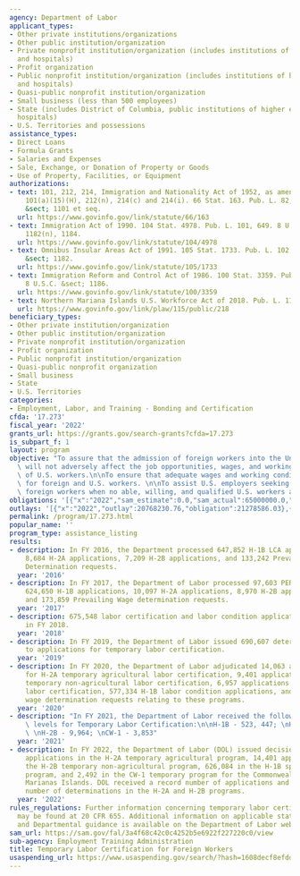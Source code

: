 ```yaml
---
agency: Department of Labor
applicant_types:
- Other private institutions/organizations
- Other public institution/organization
- Private nonprofit institution/organization (includes institutions of higher education
  and hospitals)
- Profit organization
- Public nonprofit institution/organization (includes institutions of higher education
  and hospitals)
- Quasi-public nonprofit institution/organization
- Small business (less than 500 employees)
- State (includes District of Columbia, public institutions of higher education and
  hospitals)
- U.S. Territories and possessions
assistance_types:
- Direct Loans
- Formula Grants
- Salaries and Expenses
- Sale, Exchange, or Donation of Property or Goods
- Use of Property, Facilities, or Equipment
authorizations:
- text: 101, 212, 214, Immigration and Nationality Act of 1952, as amended, Sections
    101(a)(15)(H), 212(n), 214(c) and 214(i). 66 Stat. 163. Pub. L. 82, 414. 8 U.S.C.
    &sect; 1101 et seq.
  url: https://www.govinfo.gov/link/statute/66/163
- text: Immigration Act of 1990. 104 Stat. 4978. Pub. L. 101, 649. 8 U.S.C. &sect;
    1182(n), 1184.
  url: https://www.govinfo.gov/link/statute/104/4978
- text: Omnibus Insular Areas Act of 1991. 105 Stat. 1733. Pub. L. 102, 232. 8 U.S.C.
    &sect; 1182.
  url: https://www.govinfo.gov/link/statute/105/1733
- text: Immigration Reform and Control Act of 1986. 100 Stat. 3359. Pub. L. 99, 603.
    8 U.S.C. &sect; 1186.
  url: https://www.govinfo.gov/link/statute/100/3359
- text: Northern Mariana Islands U.S. Workforce Act of 2018. Pub. L. 115, 218.
  url: https://www.govinfo.gov/link/plaw/115/public/218
beneficiary_types:
- Other private institution/organization
- Other public institution/organization
- Private nonprofit institution/organization
- Profit organization
- Public nonprofit institution/organization
- Quasi-public nonprofit organization
- Small business
- State
- U.S. Territories
categories:
- Employment, Labor, and Training - Bonding and Certification
cfda: '17.273'
fiscal_year: '2022'
grants_url: https://grants.gov/search-grants?cfda=17.273
is_subpart_f: 1
layout: program
objective: "To assure that the admission of foreign workers into the United States\
  \ will not adversely affect the job opportunities, wages, and working conditions\
  \ of U.S. workers.\n\nTo ensure that adequate wages and working conditions are provided\
  \ for foreign and U.S. workers. \n\nTo assist U.S. employers seeking to hire temporary\
  \ foreign workers when no able, willing, and qualified U.S. workers are available."
obligations: '[{"x":"2022","sam_estimate":0.0,"sam_actual":65000000.0,"usa_spending_actual":21075255.01},{"x":"2023","sam_estimate":68000000.0,"sam_actual":0.0,"usa_spending_actual":22847450.38},{"x":"2024","sam_estimate":68000000.0,"sam_actual":0.0,"usa_spending_actual":23198767.2}]'
outlays: '[{"x":"2022","outlay":20768230.76,"obligation":21278586.03},{"x":"2023","outlay":13425274.05,"obligation":22864820.85},{"x":"2024","outlay":52222.38,"obligation":23694179.15}]'
permalink: /program/17.273.html
popular_name: ''
program_type: assistance_listing
results:
- description: In FY 2016, the Department processed 647,852 H-1B LCA applications,
    8,684 H-2A applications, 7,209 H-2B applications, and 133,242 Prevailing Wage
    Determination requests.
  year: '2016'
- description: In FY 2017, the Department of Labor processed 97,603 PERM applications,
    624,650 H-1B applications, 10,097 H-2A applications, 8,970 H-2B applications,
    and 173,859 Prevailing Wage determination requests.
  year: '2017'
- description: 675,548 labor certification and labor condition applications processed
    in FY 2018.
  year: '2018'
- description: In FY 2019, the Department of Labor issued 690,607 determinations relating
    to applications for temporary labor certification.
  year: '2019'
- description: In FY 2020, the Department of Labor adjudicated 14,063 applications
    for H-2A temporary agricultural labor certification, 9,401 applications for H-2B
    temporary non-agricultural labor certification, 6,957 applications for CW-1 temporary
    labor certification, 577,334 H-1B labor condition applications, and 20,968 prevailing
    wage determination requests relating to these programs.
  year: '2020'
- description: "In FY 2021, the Department of Labor received the following application\
    \ levels for Temporary Labor Certification:\n\nH-1B - 523, 447; \nH-2A - 16,546;\
    \ \nH-2B - 9,964; \nCW-1 - 3,853"
  year: '2021'
- description: In FY 2022, the Department of Labor (DOL) issued decisions  on 19,088
    applications in the H-2A temporary agricultural program, 14,401 applications  in
    the H-2B temporary non-agricultural program, 626,084 in the H-1B specialty occupations
    program, and 2,492 in the CW-1 temporary program for the Commonwealth of the Northern
    Marianas Islands. DOL received a record number of applications and issued a record
    number of determinations in the H-2A and H-2B programs.
  year: '2022'
rules_regulations: Further information concerning temporary labor certification programs
  may be found at 20 CFR 655. Additional information on applicable statutes, regulations,
  and Departmental guidance is available on the Department of Labor website at www.dol.gov/agencies/eta/foreign-labor/programs.
sam_url: https://sam.gov/fal/3a4f68c42c0c4252b5e6922f227220c0/view
sub-agency: Employment Training Administration
title: Temporary Labor Certification for Foreign Workers
usaspending_url: https://www.usaspending.gov/search/?hash=1608decf8efddea37fe1dce862c2ba8f
---
```


